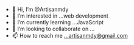 - 👋 Hi, I’m @Artisanmdy
- 👀 I’m interested in ...web development 
- 🌱 I’m currently learning ...JavaScript
- 💞️ I’m looking to collaborate on ...
- 📫 How to reach me ...artisanmdy@gmail.com

<!---
Artisanmdy/Artisanmdy is a ✨ special ✨ repository because its `README.md` (this file) appears on your GitHub profile.
You can click the Preview link to take a look at your changes.
--->
